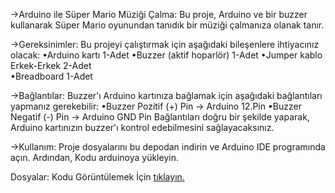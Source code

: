 →Arduino ile Süper Mario Müziği Çalma:
Bu proje, Arduino ve bir buzzer kullanarak Süper Mario oyunundan tanıdık bir müziği çalmanıza olanak tanır.

→Gereksinimler:
Bu projeyi çalıştırmak için aşağıdaki bileşenlere ihtiyacınız olacak:
•Arduino kartı 1-Adet
•Buzzer (aktif hoparlör) 1-Adet
•Jumper kablo Erkek-Erkek 2-Adet  
•Breadboard 1-Adet

→Bağlantılar:
Buzzer'ı Arduino kartınıza bağlamak için aşağıdaki bağlantıları yapmanız gerekebilir:
•Buzzer Pozitif (+) Pin -> Arduino 12.Pin
•Buzzer Negatif (-) Pin -> Arduino GND Pin
Bağlantıları doğru bir şekilde yaparak, Arduino kartınızın buzzer'ı kontrol edebilmesini sağlayacaksınız.

→Kullanım:
Proje dosyalarını bu depodan indirin ve Arduino IDE programında açın. Ardından, Kodu arduinoya yükleyin.

Dosyalar:
Kodu Görüntülemek İçin [tıklayın.](https://github.com/Beratzz/Ardunio-Mario/blob/main/SuperMarioSong.ino)
